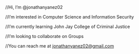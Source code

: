 //Hi, I’m @jonathanyanez02

//I’m interested in Computer Science and Information Security

//I’m currently learning John Jay College of Criminal Justice

//I’m looking to collaborate on Groups

//You can reach me at jonathanyanez02@gmail.com


